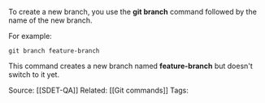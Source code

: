 
To create a new branch, you use the **git branch** command followed by the name of the new branch.

For example:

`git branch feature-branch`

This command creates a new branch named **feature-branch** but doesn't switch to it yet.



Source: [[SDET-QA]]
Related: [[Git commands]]
Tags:

